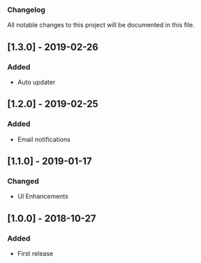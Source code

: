 ### Changelog
All notable changes to this project will be documented in this file.

## [1.3.0] - 2019-02-26
### Added
- Auto updater

## [1.2.0] - 2019-02-25
### Added
- Email notifications

## [1.1.0] - 2019-01-17
### Changed
- UI Enhancements

## [1.0.0] - 2018-10-27
### Added
- First release
